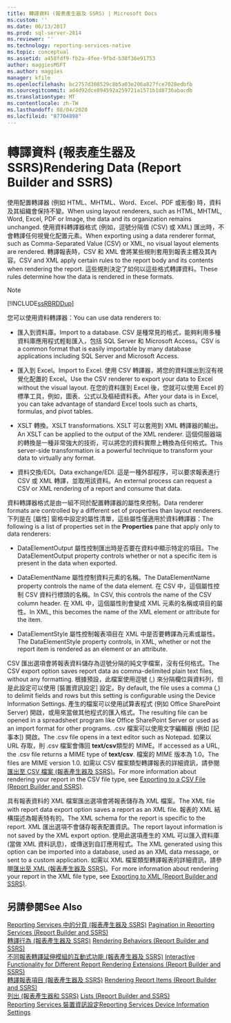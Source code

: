 ```yaml
---
title: 轉譯資料 (報表產生器及 SSRS) | Microsoft Docs
ms.custom: ''
ms.date: 06/13/2017
ms.prod: sql-server-2014
ms.reviewer: ''
ms.technology: reporting-services-native
ms.topic: conceptual
ms.assetid: a458fdf9-fb2a-4fee-9fbd-b38f36e91753
author: maggiesMSFT
ms.author: maggies
manager: kfile
ms.openlocfilehash: bc2757d308529c8b5a03e206a827fce7028edbfb
ms.sourcegitcommit: ad4d92dce894592a259721a1571b1d8736abacdb
ms.translationtype: MT
ms.contentlocale: zh-TW
ms.lasthandoff: 08/04/2020
ms.locfileid: "87704898"
---
```

# <a name="rendering-data-report-builder-and-ssrs"></a><span data-ttu-id="42ee6-102">轉譯資料 (報表產生器及 SSRS)</span><span class="sxs-lookup"><span data-stu-id="42ee6-102">Rendering Data (Report Builder and SSRS)</span></span>
  <span data-ttu-id="42ee6-103">使用配置轉譯器 (例如 HTML、MHTML、Word、Excel、PDF 或影像) 時，資料及其組織會保持不變。</span><span class="sxs-lookup"><span data-stu-id="42ee6-103">When using layout renderers, such as HTML, MHTML, Word, Excel, PDF or Image, the data and its organization remains unchanged.</span></span> <span data-ttu-id="42ee6-104">使用資料轉譯器格式 (例如，逗號分隔值 (CSV) 或 XML) 匯出時，不會轉譯任何視覺化配置元素。</span><span class="sxs-lookup"><span data-stu-id="42ee6-104">When exporting using a data renderer format, such as Comma-Separated Value (CSV) or XML, no visual layout elements are rendered.</span></span> <span data-ttu-id="42ee6-105">轉譯報表時，CSV 和 XML 會將某些規則套用到報表主體及其內容。</span><span class="sxs-lookup"><span data-stu-id="42ee6-105">CSV and XML apply certain rules to the report body and its contents when rendering the report.</span></span> <span data-ttu-id="42ee6-106">這些規則決定了如何以這些格式轉譯資料。</span><span class="sxs-lookup"><span data-stu-id="42ee6-106">These rules determine how the data is rendered in these formats.</span></span>  
  
> [!NOTE]  
>  [!INCLUDE[ssRBRDDup](../../includes/ssrbrddup-md.md)]  
  
 <span data-ttu-id="42ee6-107">您可以使用資料轉譯器：</span><span class="sxs-lookup"><span data-stu-id="42ee6-107">You can use data renderers to:</span></span>  
  
-   <span data-ttu-id="42ee6-108">匯入到資料庫。</span><span class="sxs-lookup"><span data-stu-id="42ee6-108">Import to a database.</span></span> <span data-ttu-id="42ee6-109">CSV 是種常見的格式，能夠利用多種資料庫應用程式輕鬆匯入，包括 SQL Server 和 Microsoft Access。</span><span class="sxs-lookup"><span data-stu-id="42ee6-109">CSV is a common format that is easily importable by many database applications including SQL Server and Microsoft Access.</span></span>  
  
-   <span data-ttu-id="42ee6-110">匯入到 Excel。</span><span class="sxs-lookup"><span data-stu-id="42ee6-110">Import to Excel.</span></span> <span data-ttu-id="42ee6-111">使用 CSV 轉譯器，將您的資料匯出到沒有視覺化配置的 Excel。</span><span class="sxs-lookup"><span data-stu-id="42ee6-111">Use the CSV renderer to export your data to Excel without the visual layout.</span></span> <span data-ttu-id="42ee6-112">在您的資料匯到 Excel 後，您就可以使用 Excel 的標準工具，例如，圖表、公式以及樞紐資料表。</span><span class="sxs-lookup"><span data-stu-id="42ee6-112">After your data is in Excel, you can take advantage of standard Excel tools such as charts, formulas, and pivot tables.</span></span>  
  
-   <span data-ttu-id="42ee6-113">XSLT 轉換。</span><span class="sxs-lookup"><span data-stu-id="42ee6-113">XSLT transformations.</span></span> <span data-ttu-id="42ee6-114">XSLT 可以套用到 XML 轉譯器的輸出。</span><span class="sxs-lookup"><span data-stu-id="42ee6-114">An XSLT can be applied to the output of the XML renderer.</span></span> <span data-ttu-id="42ee6-115">這個伺服器端的轉換是一種非常強大的技術，可以將您的資料實際上轉換為任何格式。</span><span class="sxs-lookup"><span data-stu-id="42ee6-115">This server-side transformation is a powerful technique to transform your data to virtually any format.</span></span>  
  
-   <span data-ttu-id="42ee6-116">資料交換/EDI。</span><span class="sxs-lookup"><span data-stu-id="42ee6-116">Data exchange/EDI.</span></span> <span data-ttu-id="42ee6-117">這是一種外部程序，可以要求報表進行 CSV 或 XML 轉譯，並取用該資料。</span><span class="sxs-lookup"><span data-stu-id="42ee6-117">An external process can request a CSV or XML rendering of a report and consume that data.</span></span>  
  
 <span data-ttu-id="42ee6-118">資料轉譯器格式是由一組不同於配置轉譯器的屬性來控制。</span><span class="sxs-lookup"><span data-stu-id="42ee6-118">Data renderer formats are controlled by a different set of properties than layout renderers.</span></span> <span data-ttu-id="42ee6-119">下列是在 [屬性]  窗格中設定的屬性清單，這些屬性僅適用於資料轉譯器：</span><span class="sxs-lookup"><span data-stu-id="42ee6-119">The following is a list of properties set in the **Properties** pane that apply only to data renderers:</span></span>  
  
-   <span data-ttu-id="42ee6-120">DataElementOutput 屬性控制匯出時是否要在資料中顯示特定的項目。</span><span class="sxs-lookup"><span data-stu-id="42ee6-120">The DataElementOutput property controls whether or not a specific item is present in the data when exported.</span></span>  
  
-   <span data-ttu-id="42ee6-121">DataElementName 屬性控制資料元素的名稱。</span><span class="sxs-lookup"><span data-stu-id="42ee6-121">The DataElementName property controls the name of the data element.</span></span> <span data-ttu-id="42ee6-122">在 CSV 中，這個屬性控制 CSV 資料行標頭的名稱。</span><span class="sxs-lookup"><span data-stu-id="42ee6-122">In CSV, this controls the name of the CSV column header.</span></span> <span data-ttu-id="42ee6-123">在 XML 中，這個屬性則會變成 XML 元素的名稱或項目的屬性。</span><span class="sxs-lookup"><span data-stu-id="42ee6-123">In XML, this becomes the name of the XML element or attribute for the item.</span></span>  
  
-   <span data-ttu-id="42ee6-124">DataElementStyle 屬性控制報表項目在 XML 中是否要轉譯為元素或屬性。</span><span class="sxs-lookup"><span data-stu-id="42ee6-124">The DataElementStyle property controls, in XML, whether or not the report item is rendered as an element or an attribute.</span></span>  
  
 <span data-ttu-id="42ee6-125">CSV 匯出選項會將報表資料儲存為逗號分隔的純文字檔案，沒有任何格式。</span><span class="sxs-lookup"><span data-stu-id="42ee6-125">The CSV export option saves report data as comma-delimited plain text files, without any formatting.</span></span> <span data-ttu-id="42ee6-126">根據預設，此檔案使用逗號 (,) 來分隔欄位與資料列，但是此設定可以使用 [裝置資訊設定] 設定。</span><span class="sxs-lookup"><span data-stu-id="42ee6-126">By default, the file uses a comma (,) to delimit fields and rows but this setting is configurable using the Device Information Settings.</span></span> <span data-ttu-id="42ee6-127">產生的檔案可以使用試算表程式 (例如 Office SharePoint Server) 開啟，或用來當做其他程式的匯入格式。</span><span class="sxs-lookup"><span data-stu-id="42ee6-127">The resulting file can be opened in a spreadsheet program like Office SharePoint Server or used as an import format for other programs.</span></span> <span data-ttu-id="42ee6-128">.csv 檔案可以使用文字編輯器 (例如 [記事本]) 開啟。</span><span class="sxs-lookup"><span data-stu-id="42ee6-128">The .csv file opens in a text editor such as Notepad.</span></span> <span data-ttu-id="42ee6-129">如果以 URL 存取，則 .csv 檔案會傳回 **text/csv**類型的 MIME。</span><span class="sxs-lookup"><span data-stu-id="42ee6-129">If accessed as a URL, the .csv file returns a MIME type of **text/csv**.</span></span> <span data-ttu-id="42ee6-130">檔案的 MIME 版本為 1.0。</span><span class="sxs-lookup"><span data-stu-id="42ee6-130">The files are MIME version 1.0.</span></span> <span data-ttu-id="42ee6-131">如需以 CSV 檔案類型轉譯報表的詳細資訊，請參閱[匯出至 CSV 檔案 &#40;報表產生器及 SSRS&#41;](../report-builder/exporting-to-a-csv-file-report-builder-and-ssrs.md)。</span><span class="sxs-lookup"><span data-stu-id="42ee6-131">For more information about rendering your report in the CSV file type, see [Exporting to a CSV File &#40;Report Builder and SSRS&#41;](../report-builder/exporting-to-a-csv-file-report-builder-and-ssrs.md).</span></span>  
  
 <span data-ttu-id="42ee6-132">具有報表資料的 XML 檔案匯出選項會將報表儲存為 XML 檔案。</span><span class="sxs-lookup"><span data-stu-id="42ee6-132">The XML file with report data export option saves a report as an XML file.</span></span> <span data-ttu-id="42ee6-133">報表的 XML 結構描述為報表特有的。</span><span class="sxs-lookup"><span data-stu-id="42ee6-133">The XML schema for the report is specific to the report.</span></span> <span data-ttu-id="42ee6-134">XML 匯出選項不會儲存報表配置資訊。</span><span class="sxs-lookup"><span data-stu-id="42ee6-134">The report layout information is not saved by the XML export option.</span></span> <span data-ttu-id="42ee6-135">使用此選項產生的 XML 可以匯入資料庫 (當做 XML 資料訊息)，或傳送到自訂應用程式。</span><span class="sxs-lookup"><span data-stu-id="42ee6-135">The XML generated using this option can be imported into a database, used as an XML data message, or sent to a custom application.</span></span> <span data-ttu-id="42ee6-136">如需以 XML 檔案類型轉譯報表的詳細資訊，請參閱[匯出至 XML &#40;報表產生器及 SSRS&#41;](../report-builder/exporting-to-xml-report-builder-and-ssrs.md)。</span><span class="sxs-lookup"><span data-stu-id="42ee6-136">For more information about rendering your report in the XML file type, see [Exporting to XML &#40;Report Builder and SSRS&#41;](../report-builder/exporting-to-xml-report-builder-and-ssrs.md).</span></span>  
  
## <a name="see-also"></a><span data-ttu-id="42ee6-137">另請參閱</span><span class="sxs-lookup"><span data-stu-id="42ee6-137">See Also</span></span>  
 <span data-ttu-id="42ee6-138">[Reporting Services 中的分頁 &#40;報表產生器及 SSRS&#41;](pagination-in-reporting-services-report-builder-and-ssrs.md) </span><span class="sxs-lookup"><span data-stu-id="42ee6-138">[Pagination in Reporting Services &#40;Report Builder  and SSRS&#41;](pagination-in-reporting-services-report-builder-and-ssrs.md) </span></span>  
 <span data-ttu-id="42ee6-139">[轉譯行為 &#40;報表產生器及 SSRS&#41;](rendering-behaviors-report-builder-and-ssrs.md) </span><span class="sxs-lookup"><span data-stu-id="42ee6-139">[Rendering Behaviors &#40;Report Builder  and SSRS&#41;](rendering-behaviors-report-builder-and-ssrs.md) </span></span>  
 <span data-ttu-id="42ee6-140">[不同報表轉譯延伸模組的互動式功能 &#40;報表產生器及 SSRS&#41;](../report-builder/interactive-functionality-different-report-rendering-extensions.md) </span><span class="sxs-lookup"><span data-stu-id="42ee6-140">[Interactive Functionality for Different Report Rendering Extensions &#40;Report Builder and SSRS&#41;](../report-builder/interactive-functionality-different-report-rendering-extensions.md) </span></span>  
 <span data-ttu-id="42ee6-141">[轉譯報表項目 &#40;報表產生器及 SSRS&#41;](rendering-report-items-report-builder-and-ssrs.md) </span><span class="sxs-lookup"><span data-stu-id="42ee6-141">[Rendering Report Items &#40;Report Builder and SSRS&#41;](rendering-report-items-report-builder-and-ssrs.md) </span></span>  
 <span data-ttu-id="42ee6-142">[列出 &#40;報表產生器和 SSRS&#41;](tables-matrices-and-lists-report-builder-and-ssrs.md) </span><span class="sxs-lookup"><span data-stu-id="42ee6-142">[Lists &#40;Report Builder and SSRS&#41;](tables-matrices-and-lists-report-builder-and-ssrs.md) </span></span>  
 [<span data-ttu-id="42ee6-143">Reporting Services 裝置資訊設定</span><span class="sxs-lookup"><span data-stu-id="42ee6-143">Reporting Services Device Information Settings</span></span>](https://go.microsoft.com/fwlink/?LinkId=102515)  
  
  

